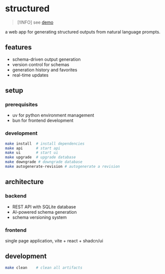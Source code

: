# structured

> [!INFO]
> see [demo](https://x.com/Nathan_Nowack/status/1874650896753479902)

a web app for generating structured outputs from natural language prompts.

## features

- schema-driven output generation
- version control for schemas
- generation history and favorites
- real-time updates

## setup

### prerequisites
- uv for python environment management
- bun for frontend development

### development
```bash
make install  # install dependencies
make api      # start api
make ui       # start ui
make upgrade  # upgrade database
make downgrade # downgrade database
make autogenerate-revision # autogenerate a revision
```

## architecture

### backend
- REST API with SQLite database
- AI-powered schema generation
- schema versioning system

### frontend
single page application, vite + react + shadcn/ui

## development

```bash
make clean    # clean all artifacts
```
